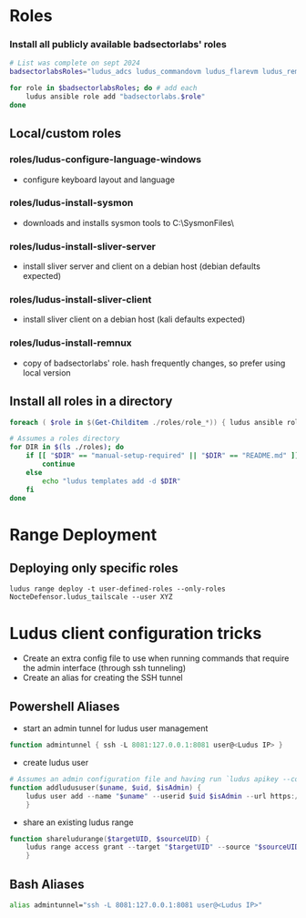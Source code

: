 # Roles
### Install all publicly available badsectorlabs' roles
``` bash
# List was complete on sept 2024
badsectorlabsRoles="ludus_adcs ludus_commandovm ludus_flarevm ludus_remnux ludus_emux ludus_elastic_agent ludus_elastic_container ludus_mssql ludus_vulhub ludus_bloodhound_ce"

for role in $badsectorlabsRoles; do # add each
    ludus ansible role add "badsectorlabs.$role"
done
```

## Local/custom roles
### roles/ludus-configure-language-windows
- configure keyboard layout and language

### roles/ludus-install-sysmon
- downloads and installs sysmon tools to C:\SysmonFiles\

### roles/ludus-install-sliver-server
- install sliver server and client on a debian host (debian defaults expected)

### roles/ludus-install-sliver-client
- install sliver client on a debian host (kali defaults expected)

### roles/ludus-install-remnux
- copy of badsectorlabs' role. hash frequently changes, so prefer using local version

## Install all roles in a directory
``` powershell
foreach ( $role in $(Get-Childitem ./roles/role_*)) { ludus ansible role add -d $role [[ --user [name]] -g ] }

```

``` bash
# Assumes a roles directory
for DIR in $(ls ./roles); do
    if [[ "$DIR" == "manual-setup-required" || "$DIR" == "README.md" ]]; then
        continue
    else
        echo "ludus templates add -d $DIR"
    fi
done
```

# Range Deployment
## Deploying only specific roles
```ludus range deploy -t user-defined-roles --only-roles NocteDefensor.ludus_tailscale --user XYZ```

# Ludus client configuration tricks
- Create an extra config file to use when running commands that require the admin interface (through ssh tunneling)
- Create an alias for creating the SSH tunnel

## Powershell Aliases
- start an admin tunnel for ludus user management
``` powershell
function admintunnel { ssh -L 8081:127.0.0.1:8081 user@<Ludus IP> }
```

- create ludus user
``` powershell
# Assumes an admin configuration file and having run `ludus apikey --config <adminconfig.yml>`
function addludususer($uname, $uid, $isAdmin) {
    ludus user add --name "$uname" --userid $uid $isAdmin --url https://127.0.0.1:8081 --config $HOME/.config/ludus/admin.yml
    }
```

- share an existing ludus range
``` powershell
function shareludurange($targetUID, $sourceUID) {
    ludus range access grant --target "$targetUID" --source "$sourceUID"
    }
```

## Bash Aliases
``` bash
alias admintunnel="ssh -L 8081:127.0.0.1:8081 user@<Ludus IP>"
```